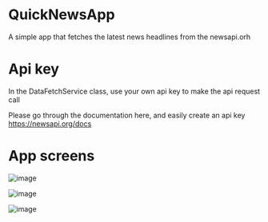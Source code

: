 # QuickNewsApp
A simple app that fetches the latest news headlines from the newsapi.orh

# Api key
In the DataFetchService class, use your own api key to make the api request call

Please go through the documentation here, and easily create an api key
https://newsapi.org/docs


# App screens

![image](https://user-images.githubusercontent.com/48474590/58441520-e84f8300-80e2-11e9-838c-c432a32f5e1d.png)

![image](https://user-images.githubusercontent.com/48474590/58441526-f00f2780-80e2-11e9-9f31-39d5cdf737f1.png)

![image](https://user-images.githubusercontent.com/48474590/58441528-f4d3db80-80e2-11e9-8ccb-3d66dc72c82b.png)
